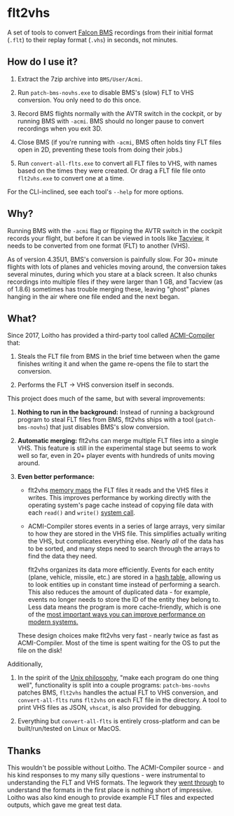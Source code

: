 # flt2vhs

A set of tools to convert
[Falcon BMS](https://www.benchmarksims.org/forum/content.php) recordings
from their initial format (`.flt`) to their replay format (`.vhs`)
in seconds, not minutes.

## How do I use it?

1. Extract the 7zip archive into `BMS/User/Acmi`.

2. Run `patch-bms-novhs.exe` to disable BMS's (slow) FLT to VHS conversion.
   You only need to do this once.

3. Record BMS flights normally with the AVTR switch in the cockpit,
   or by running BMS with `-acmi`. BMS should no longer pause to convert
   recordings when you exit 3D.

4. Close BMS (if you're running with `-acmi`, BMS often holds tiny
   FLT files open in 2D, preventing these tools from doing their jobs.)

4. Run `convert-all-flts.exe` to convert all FLT files to VHS,
   with names based on the times they were created.
   Or drag a FLT file file onto `flt2vhs.exe` to convert one at a time.

For the CLI-inclined, see each tool's `--help` for more options.

## Why?

Running BMS with the `-acmi` flag or flipping the AVTR switch in the cockpit
records your flight, but before it can be viewed in tools like
[Tacview](https://www.tacview.net/product/en/), it needs to be converted
from one format (FLT) to another (VHS).

As of version 4.35U1, BMS's conversion is painfully slow.
For 30+ minute flights with lots of planes and vehicles moving around,
the conversion takes several minutes, during which you stare at a black screen.
It also chunks recordings into multiple files if they were larger than 1 GB,
and Tacview (as of 1.8.6) sometimes has trouble merging these, leaving "ghost"
planes hanging in the air where one file ended and the next began.

## What?

Since 2017, Loitho has provided a third-party tool called
[ACMI-Compiler](https://github.com/loitho/acmi-compiler) that:

1. Steals the FLT file from BMS in the brief time between when the game
   finishes writing it and when the game re-opens the file to start the conversion.

2. Performs the FLT -> VHS conversion itself in seconds.

This project does much of the same, but with several improvements:

1. **Nothing to run in the background:** Instead of running a background program
   to steal FLT files from BMS, flt2vhs ships with a tool (`patch-bms-novhs`)
   that just disables BMS's slow conversion.

2. **Automatic merging:** flt2vhs can merge multiple FLT files into a single VHS.
   This feature is still in the experimental stage but seems to work well
   so far, even in 20+ player events with hundreds of units moving around.

3. **Even better performance:**

    - flt2vhs [memory maps](https://en.wikipedia.org/wiki/Memory-mapped_file#Benefits)
      the FLT files it reads and the VHS files it writes.
      This improves performance by working directly with the operating system's
      page cache instead of copying file data with each `read()` and `write()`
      [system call](https://en.wikipedia.org/wiki/System_call).

    - ACMI-Compiler stores events in a series of large arrays, very similar to
      how they are stored in the VHS file. This simplifies actually writing the VHS,
      but complicates everything else. Nearly _all_ of the data has to be sorted,
      and many steps need to search through the arrays to find the data they need.

      flt2vhs organizes its data more efficiently.
      Events for each entity (plane, vehicle, missile, etc.) are stored in a
      [hash table](https://en.wikipedia.org/wiki/Hash_table), allowing us to
      look entities up in constant time instead of performing a search.
      This also reduces the amount of duplicated data - for example,
      events no longer needs to store the ID of the entity they belong to.
      Less data means the program is more cache-friendly, which is one of the
      [most important ways you can improve performance on modern systems.](https://www.youtube.com/watch?v=0_Byw9UMn9g)

    These design choices make flt2vhs very fast - nearly twice as fast as
    ACMI-Compiler. Most of the time is spent waiting for the OS to put the
    file on the disk!

Additionally,

1. In the spirit of the [Unix philosophy](https://en.wikipedia.org/wiki/Unix_philosophy),
   "make each program do one thing well", functionality is split into a couple programs:
   `patch-bms-novhs` patches BMS, `flt2vhs` handles the actual FLT to VHS conversion,
   and `convert-all-flts` runs `flt2vhs` on each FLT file in the directory.
   A tool to print VHS files as JSON, `vhscat`, is also provided for debugging.

2. Everything but `convert-all-flts` is entirely cross-platform and can be
   built/run/tested on Linux or MacOS.

## Thanks

This wouldn't be possible without Loitho.
The ACMI-Compiler source - and his kind responses to my many silly questions -
were instrumental to understanding the FLT and VHS formats.
The legwork they [went through](https://www.benchmarksims.org/forum/showthread.php?32245-Beta-ACMI-compiler&highlight=acmi+compiler)
to understand the formats in the first place is nothing short of impressive.
Loitho was also kind enough to provide example FLT files and expected outputs,
which gave me great test data.
